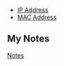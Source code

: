 - [IP Address](ip-address.md)
- [MAC Address](mac-address.md)
## My Notes
[Notes](mynotes/host-identifiers-notes.md)
